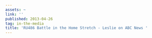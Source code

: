 ```yaml
---
assets: ~
link: ''
published: 2013-04-26
tag: in-the-media
title: 'RU486 Battle in the Home Stretch - Leslie on ABC News '
---
```

